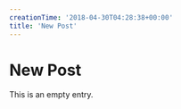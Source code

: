 ```yaml
---
creationTime: '2018-04-30T04:28:38+00:00'
title: 'New Post'
---
```


# New Post

This is an empty entry.